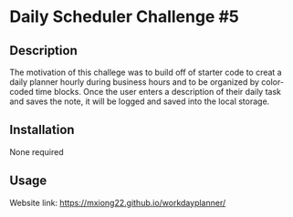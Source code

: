 # Daily Scheduler Challenge #5

## Description
The motivation of this challege was to build off of starter code to creat a daily planner hourly during business hours and to be organized by color-coded time blocks. Once the user enters a description of their daily task and saves the note, it will be logged and saved into the local storage. 

## Installation 
None required 

## Usage 
Website link: https://mxiong22.github.io/workdayplanner/




